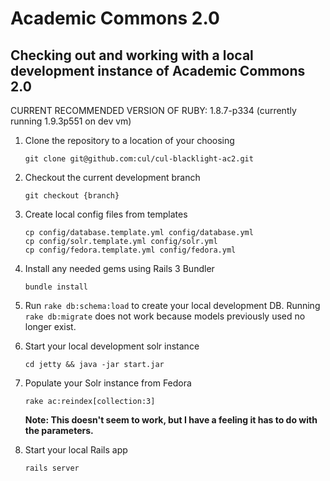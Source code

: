 # Academic Commons 2.0

## Checking out and working with a local development instance of Academic Commons 2.0

CURRENT RECOMMENDED VERSION OF RUBY: 1.8.7-p334 (currently running 1.9.3p551 on dev vm)

1. Clone the repository to a location of your choosing
   ```
   git clone git@github.com:cul/cul-blacklight-ac2.git
   ```

2. Checkout the current development branch
   ```
   git checkout {branch}
   ```

3. Create local config files from templates
   ```
   cp config/database.template.yml config/database.yml
   cp config/solr.template.yml config/solr.yml
   cp config/fedora.template.yml config/fedora.yml
   ```

4. Install any needed gems using Rails 3 Bundler
   ```
   bundle install
   ```

5. Run `rake db:schema:load` to create your local development DB. Running `rake db:migrate` does not work because models previously used no longer exist.

6. Start your local development solr instance
   ```
   cd jetty && java -jar start.jar
   ```

7. Populate your Solr instance from Fedora
   ```
   rake ac:reindex[collection:3]
   ```
   **Note: This doesn't seem to work, but I have a feeling it has to do with the parameters.**

8. Start your local Rails app
   ```
   rails server
   ```
